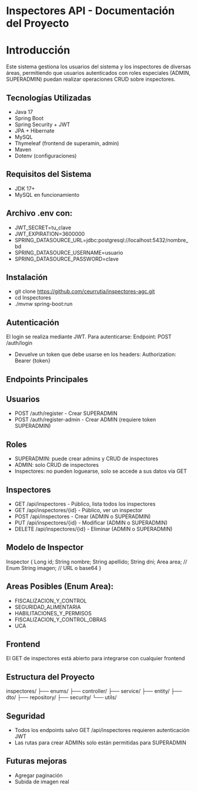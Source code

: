 # Inspectores API - Documentación del Proyecto

# Introducción
Este sistema gestiona los usuarios del sistema y los inspectores de diversas áreas, permitiendo que usuarios autenticados con roles especiales (ADMIN, SUPERADMIN) puedan realizar operaciones CRUD sobre inspectores.
## Tecnologías Utilizadas
* Java 17
* Spring Boot
* Spring Security + JWT
* JPA + Hibernate
* MySQL
* Thymeleaf (frontend de superamin, admin)
* Maven
* Dotenv (configuraciones)

## Requisitos del Sistema

* JDK 17+
* MySQL en funcionamiento

## Archivo .env con:

- JWT_SECRET=tu_clave
- JWT_EXPIRATION=3600000
- SPRING_DATASOURCE_URL=jdbc:postgresql://localhost:5432/nombre_bd
- SPRING_DATASOURCE_USERNAME=usuario
- SPRING_DATASOURCE_PASSWORD=clave

## Instalación

* git clone https://github.com/ceurrutia/inspectores-agc.git
* cd Inspectores
* ./mvnw spring-boot:run

## Autenticación

El login se realiza mediante JWT. Para autenticarse:
Endpoint: POST /auth/login

* Devuelve un token que debe usarse en los headers:
Authorization: Bearer {token}

## Endpoints Principales

## Usuarios

* POST /auth/register - Crear SUPERADMIN 
* POST /auth/register-admin - Crear ADMIN (requiere token SUPERADMIN)

## Roles

* SUPERADMIN: puede crear admins y CRUD de inspectores
* ADMIN: solo CRUD de inspectores
* Inspectores: no pueden loguearse, solo se accede a sus datos vía GET

## Inspectores

* GET /api/inspectores - Público, lista todos los inspectores
* GET /api/inspectores/{id} - Público, ver un inspector
* POST /api/inspectores - Crear (ADMIN o SUPERADMIN)
* PUT /api/inspectores/{id} - Modificar (ADMIN o SUPERADMIN)
* DELETE /api/inspectores/{id} - Eliminar (ADMIN o SUPERADMIN)

## Modelo de Inspector

Inspector {
Long id;
String nombre;
String apellido;
String dni;
Area area; // Enum
String imagen; // URL o base64
}

## Areas Posibles (Enum Area):

* FISCALIZACION_Y_CONTROL
* SEGURIDAD_ALIMENTARIA
* HABILITACIONES_Y_PERMISOS
* FISCALIZACION_Y_CONTROL_OBRAS
* UCA

## Frontend

El GET de inspectores está abierto para integrarse con cualquier frontend

## Estructura del Proyecto

inspectores/
├── enums/
├── controller/
├── service/
├── entity/
├── dto/
├── repository/
├── security/
└── utils/

## Seguridad

* Todos los endpoints salvo GET /api/inspectores requieren autenticación JWT
* Las rutas para crear ADMINs solo están permitidas para SUPERADMIN

## Futuras mejoras

* Agregar paginación
* Subida de imagen real